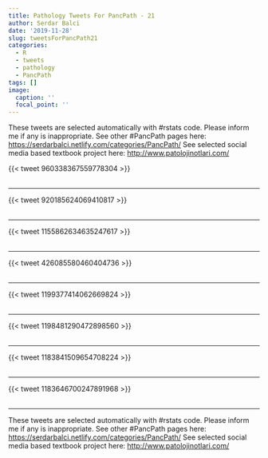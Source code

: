 ```yaml
---
title: Pathology Tweets For PancPath - 21
author: Serdar Balci
date: '2019-11-28'
slug: tweetsForPancPath21
categories:
  - R
  - tweets
  - pathology
  - PancPath
tags: []
image:
  caption: ''
  focal_point: ''
---
```



These tweets are selected automatically with #rstats code. Please inform me if any is inappropriate.
See other #PancPath pages here: https://serdarbalci.netlify.com/categories/PancPath/ 
See selected social media based textbook project here: http://www.patolojinotlari.com/

{{< tweet 960338367559778304 >}}
<br>
<br>
<hr>
{{< tweet 920185624069410817 >}}
<br>
<br>
<hr>
{{< tweet 1155862634635247617 >}}
<br>
<br>
<hr>
{{< tweet 426085580460404736 >}}
<br>
<br>
<hr>
{{< tweet 1199377414062669824 >}}
<br>
<br>
<hr>
{{< tweet 1198481290472898560 >}}
<br>
<br>
<hr>
{{< tweet 1183841509654708224 >}}
<br>
<br>
<hr>
{{< tweet 1183646700247891968 >}}
<br>
<br>
<hr>


These tweets are selected automatically with #rstats code. Please inform me if any is inappropriate.
See other #PancPath pages here: https://serdarbalci.netlify.com/categories/PancPath/ 
See selected social media based textbook project here: http://www.patolojinotlari.com/
